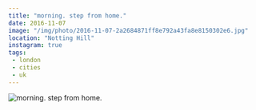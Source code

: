 ```yaml
---
title: "morning. step from home."
date: 2016-11-07
image: "/img/photo/2016-11-07-2a2684871ff8e792a43fa8e8150302e6.jpg"
location: "Notting Hill"
instagram: true
tags:
 - london
 - cities
 - uk
---
```


![morning. step from home.](/img/photo/2016-11-07-2a2684871ff8e792a43fa8e8150302e6.jpg)
